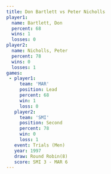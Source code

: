 ```yaml
---
title: Don Bartlett vs Peter Nicholls
player1:               
  name: Bartlett, Don  
  percent: 68          
  wins: 1              
  losses: 0            
player2:               
  name: Nicholls, Peter
  percent: 78          
  wins: 0              
  losses: 1            
games:
 - player1:        
     team: 'MAR'   
     position: Lead
     percent: 68   
     win: 1        
     loss: 0       
   player2:          
     team: 'SMI'     
     position: Second
     percent: 78     
     win: 0          
     loss: 1         
   event: Trials (Men) 
   year: 1997          
   draw: Round Robin(8)
   score: SMI 3 - MAR 6
---
```

